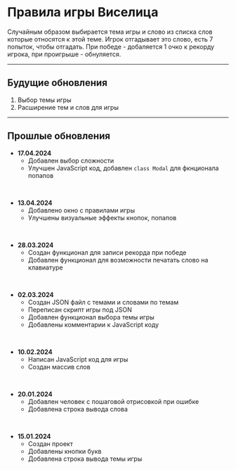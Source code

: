 # Правила игры **Виселица**

Случайным образом выбирается тема игры и слово из списка слов которые относятся к этой теме. Игрок отгадывает это слово, есть 7 попыток, чтобы отгадать. При победе - добаляется 1 очко к рекорду игрока, при проигрыше - обнуляется.

---

## Будущие обновления

1. Выбор темы игры
2. Расширение тем и слов для игры

---

## Прошлые обновления

- **17.04.2024**
    - Добавлен выбор сложности
    - Улучшен JavaScript код, добавлен `class Modal` для фкнционала попапов
<br>

- **13.04.2024**
    - Добавлено окно с правилами игры
    - Улучшены визуальные эффекты кнопок, попапов
<br>

- **28.03.2024**
    - Создан функционал для записи рекорда при победе
    - Добавлен функционал для возможности печатать слово на клавиатуре
<br>

- **02.03.2024**
    - Создан JSON файл с темами и словами по темам
    - Переписан скрипт игры под JSON
    - Добавлен функционал выбора темы игры
    - Добавлены комментарии к JavaScript коду
<br>

- **10.02.2024**
    - Написан JavaScript код для игры
    - Создан массив слов 
<br>

- **20.01.2024**
    - Добавлен человек с пошаговой отрисовкой при ошибке
    - Добавлена строка вывода слова
<br>

- **15.01.2024**
    - Создан проект
    - Добавлены кнопки букв
    - Добавлена строка вывода темы игры


